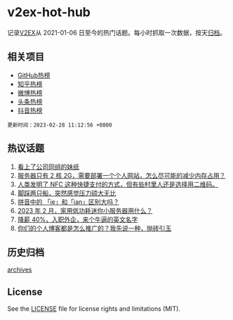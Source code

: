 # v2ex-hot-hub

 记录[V2EX](https://www.v2ex.com/)从 2021-01-06 日至今的热门话题。每小时抓取一次数据，按天[归档](archives)。
 
 ## 相关项目

- [GitHub热榜](https://github.com/lonnyzhang423/github-hot-hub)
- [知乎热榜](https://github.com/lonnyzhang423/zhihu-hot-hub)
- [微博热榜](https://github.com/lonnyzhang423/weibo-hot-hub)
- [头条热榜](https://github.com/lonnyzhang423/toutiao-hot-hub)
- [抖音热榜](https://github.com/lonnyzhang423/douyin-hot-hub)


 `更新时间：2023-02-28 11:12:56 +0800`

## 热议话题

1. [看上了公司同组的妹纸](https://www.v2ex.com/t/919473)
1. [服务器只有 2 核 2G，需要部署一个个人网站，怎么尽可能的减少内存占用？](https://www.v2ex.com/t/919453)
1. [人类发明了 NFC 这种快捷支付的方式，但有些村里人还是选择用二维码。](https://www.v2ex.com/t/919692)
1. [脚踩两只船，突然感觉压力硕大无比](https://www.v2ex.com/t/919496)
1. [拼音中的 「ie」和「ian」区别大吗？](https://www.v2ex.com/t/919484)
1. [2023 年 2 月，家用低功耗迷你小服务器用什么？](https://www.v2ex.com/t/919450)
1. [降薪 40%，入职外企，来个牛逼的英文名字](https://www.v2ex.com/t/919735)
1. [你们的个人博客都是怎么推广的？我先说一种，抛砖引玉](https://www.v2ex.com/t/919452)

## 历史归档

[archives](archives)

## License

See the [LICENSE](LICENSE) file for license rights and limitations (MIT).
